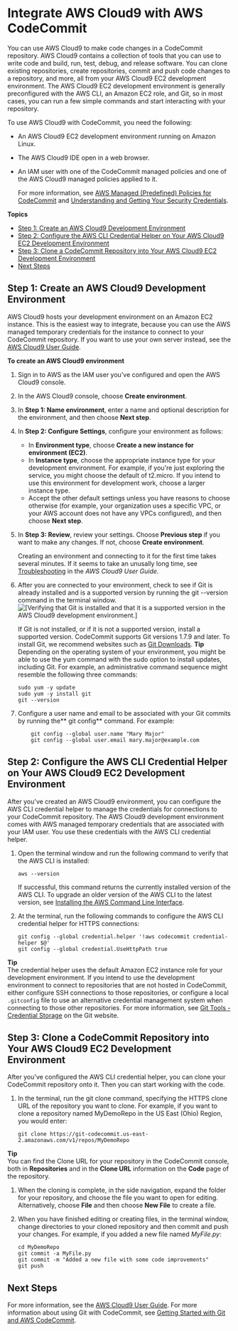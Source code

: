 # Integrate AWS Cloud9 with AWS CodeCommit<a name="setting-up-ide-c9"></a>

You can use AWS Cloud9 to make code changes in a CodeCommit repository\. AWS Cloud9 contains a collection of tools that you can use to write code and build, run, test, debug, and release software\. You can clone existing repositories, create repositories, commit and push code changes to a repository, and more, all from your AWS Cloud9 EC2 development environment\. The AWS Cloud9 EC2 development environment is generally preconfigured with the AWS CLI, an Amazon EC2 role, and Git, so in most cases, you can run a few simple commands and start interacting with your repository\.

To use AWS Cloud9 with CodeCommit, you need the following:
+ An AWS Cloud9 EC2 development environment running on Amazon Linux\.
+ The AWS Cloud9 IDE open in a web browser\.
+ An IAM user with one of the CodeCommit managed policies and one of the AWS Cloud9 managed policies applied to it\.

  For more information, see [AWS Managed \(Predefined\) Policies for CodeCommit](auth-and-access-control-iam-identity-based-access-control.md#managed-policies) and [Understanding and Getting Your Security Credentials](https://docs.aws.amazon.com/general/latest/gr/aws-sec-cred-types.html)\.

**Topics**
+ [Step 1: Create an AWS Cloud9 Development Environment](#setting-up-ide-c9-connect)
+ [Step 2: Configure the AWS CLI Credential Helper on Your AWS Cloud9 EC2 Development Environment](#setting-up-ide-c9-credentials)
+ [Step 3: Clone a CodeCommit Repository into Your AWS Cloud9 EC2 Development Environment](#setting-up-ide-c9-checkout)
+ [Next Steps](#setting-up-ide-c9-next)

## Step 1: Create an AWS Cloud9 Development Environment<a name="setting-up-ide-c9-connect"></a>

AWS Cloud9 hosts your development environment on an Amazon EC2 instance\. This is the easiest way to integrate, because you can use the AWS managed temporary credentials for the instance to connect to your CodeCommit repository\. If you want to use your own server instead, see the [AWS Cloud9 User Guide](https://docs.aws.amazon.com/cloud9/latest/user-guide/)\. 

**To create an AWS Cloud9 environment**

1. Sign in to AWS as the IAM user you've configured and open the AWS Cloud9 console\.

1. In the AWS Cloud9 console, choose **Create environment**\.

1. In **Step 1: Name environment**, enter a name and optional description for the environment, and then choose **Next step**\.

1. In **Step 2: Configure Settings**, configure your environment as follows:
   + In **Environment type**, choose **Create a new instance for environment \(EC2\)**\.
   + In **Instance type**, choose the appropriate instance type for your development environment\. For example, if you're just exploring the service, you might choose the default of t2\.micro\. If you intend to use this environment for development work, choose a larger instance type\.
   + Accept the other default settings unless you have reasons to choose otherwise \(for example, your organization uses a specific VPC, or your AWS account does not have any VPCs configured\), and then choose **Next step**\.

1. In **Step 3: Review**, review your settings\. Choose **Previous step** if you want to make any changes\. If not, choose **Create environment**\.

   Creating an environment and connecting to it for the first time takes several minutes\. If it seems to take an unusally long time, see [Troubleshooting](https://docs.aws.amazon.com/cloud9/latest/user-guide/troubleshooting.html) in the *AWS Cloud9 User Guide*\.

1. After you are connected to your environment, check to see if Git is already installed and is a supported version by running the git \-\-version command in the terminal window\.  
![\[Verifying that Git is installed and that it is a supported version in the AWS Cloud9 development environment.\]](http://docs.aws.amazon.com/codecommit/latest/userguide/images/codecommit-c9-git.png)

   If Git is not installed, or if it is not a supported version, install a supported version\. CodeCommit supports Git versions 1\.7\.9 and later\. To install Git, we recommend websites such as [Git Downloads](http://git-scm.com/downloads)\. 
**Tip**  
Depending on the operating system of your environment, you might be able to use the yum command with the sudo option to install updates, including Git\. For example, an administrative command sequence might resemble the following three commands:  

   ```
   sudo yum -y update
   sudo yum -y install git
   git --version
   ```

1. Configure a user name and email to be associated with your Git commits by running the** git config** command\. For example:

   ```
       git config --global user.name "Mary Major"
       git config --global user.email mary.major@example.com
   ```

## Step 2: Configure the AWS CLI Credential Helper on Your AWS Cloud9 EC2 Development Environment<a name="setting-up-ide-c9-credentials"></a>

After you've created an AWS Cloud9 environment, you can configure the AWS CLI credential helper to manage the credentials for connections to your CodeCommit repository\. The AWS Cloud9 development environment comes with AWS managed temporary credentials that are associated with your IAM user\. You use these credentials with the AWS CLI credential helper\.

1. Open the terminal window and run the following command to verify that the AWS CLI is installed:

   ```
   aws --version
   ```

   If successful, this command returns the currently installed version of the AWS CLI\. To upgrade an older version of the AWS CLI to the latest version, see [Installing the AWS Command Line Interface](https://docs.aws.amazon.com/cli/latest/userguide/installing.html)\.

1. At the terminal, run the following commands to configure the AWS CLI credential helper for HTTPS connections:

   ```
   git config --global credential.helper '!aws codecommit credential-helper $@'
   git config --global credential.UseHttpPath true
   ```
**Tip**  
The credential helper uses the default Amazon EC2 instance role for your development environment\. If you intend to use the development environment to connect to repositories that are not hosted in CodeCommit, either configure SSH connections to those repositories, or configure a local `.gitconfig` file to use an alternative credential management system when connecting to those other repositories\. For more information, see [Git Tools \- Credential Storage](https://git-scm.com/book/en/v2/Git-Tools-Credential-Storage) on the Git website\.

## Step 3: Clone a CodeCommit Repository into Your AWS Cloud9 EC2 Development Environment<a name="setting-up-ide-c9-checkout"></a>

After you've configured the AWS CLI credential helper, you can clone your CodeCommit repository onto it\. Then you can start working with the code\.

1. In the terminal, run the git clone command, specifying the HTTPS clone URL of the repository you want to clone\. For example, if you want to clone a repository named MyDemoRepo in the US East \(Ohio\) Region, you would enter:

   ```
   git clone https://git-codecommit.us-east-2.amazonaws.com/v1/repos/MyDemoRepo
   ```
**Tip**  
You can find the Clone URL for your repository in the CodeCommit console, both in **Repositories** and in the **Clone URL** information on the **Code** page of the repository\.

1. When the cloning is complete, in the side navigation, expand the folder for your repository, and choose the file you want to open for editing\. Alternatively, choose **File** and then choose **New File** to create a file\.

1. When you have finished editing or creating files, in the terminal window, change directories to your cloned repository and then commit and push your changes\. For example, if you added a new file named *MyFile\.py*:

   ```
   cd MyDemoRepo
   git commit -a MyFile.py
   git commit -m "Added a new file with some code improvements"
   git push
   ```

## Next Steps<a name="setting-up-ide-c9-next"></a>

For more information, see the [AWS Cloud9 User Guide](https://docs.aws.amazon.com/cloud9/latest/user-guide/welcome.html)\. For more information about using Git with CodeCommit, see [Getting Started with Git and AWS CodeCommit](getting-started.md)\.